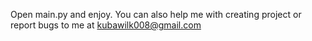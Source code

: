   Open main.py and enjoy.
You can also help me with creating project or report bugs to me at kubawilk008@gmail.com
